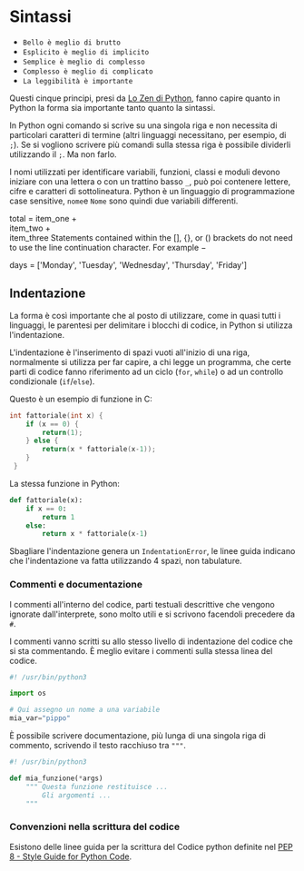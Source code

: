 # Sintassi

* `Bello è meglio di brutto`
* `Esplicito è meglio di implicito`
* `Semplice è meglio di complesso`
* `Complesso è meglio di complicato`
* `La leggibilità è importante`

Questi cinque principi, presi da [Lo Zen di Python](Zen.md), fanno capire quanto in Python la forma sia importante tanto quanto la sintassi.

In Python ogni comando si scrive su una singola riga e non necessita di particolari caratteri di termine (altri linguaggi necessitano, per esempio, di `;`). Se si vogliono scrivere più comandi sulla stessa riga è possibile dividerli utilizzando il `;`. Ma non farlo.

I nomi utilizzati per identificare variabili, funzioni, classi e moduli devono iniziare con una lettera o con un trattino basso `_`, può poi contenere lettere, cifre e caratteri di sottolineatura. Python è un linguaggio di programmazione case sensitive, `nome`e `Nome` sono quindi due variabili differenti.

total = item_one + \
        item_two + \
        item_three
Statements contained within the [], {}, or () brackets do not need to use the line continuation character. For example −

days = ['Monday', 'Tuesday', 'Wednesday',
        'Thursday', 'Friday']
        

## Indentazione

La forma è così importante che al posto di utilizzare, come in quasi tutti i linguaggi, le parentesi per delimitare i blocchi di codice, in Python si utilizza l'indentazione.

L'indentazione è l'inserimento di spazi vuoti all'inizio di una riga, normalmente si utilizza per far capire, a chi legge un programma, che certe parti di codice fanno riferimento ad un ciclo (`for`, `while`) o ad un controllo condizionale (`if`/`else`).

Questo è un esempio di funzione in C:

```C
int fattoriale(int x) {
    if (x == 0) {
        return(1);                   
    } else {
        return(x * fattoriale(x-1));
    }
 }
```

La stessa funzione in Python:

```Python
def fattoriale(x):
    if x == 0:
        return 1
    else:
        return x * fattoriale(x-1)
```

Sbagliare l'indentazione genera un `IndentationError`, le linee guida indicano che l'indentazione va fatta utilizzando 4 spazi, non tabulature. 



### Commenti e documentazione

I commenti all'interno del codice, parti testuali descrittive che vengono ignorate dall'interprete, sono molto utili e si scrivono facendoli precedere da `#`.

I commenti vanno scritti su allo stesso livello di indentazione del codice che si sta commentando. È meglio evitare i commenti sulla stessa linea del codice.


```python
#! /usr/bin/python3

import os

# Qui assegno un nome a una variabile
mia_var="pippo"
```

È possibile scrivere documentazione, più lunga di una singola riga di commento, scrivendo il testo racchiuso tra `"""`.

```python
#! /usr/bin/python3

def mia_funzione(*args)
    """ Questa funzione restituisce ...
        Gli argomenti ...   
    """
```

### Convenzioni nella scrittura del codice

Esistono delle linee guida per la scrittura del Codice python definite nel [PEP 8 - Style Guide for Python Code](https://www.python.org/dev/peps/pep-0008/).

